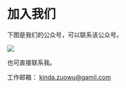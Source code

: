 # 加入我们

下图是我们的公众号，可以联系该公众号。

![](https://oss.weixiao.zuowu.cc/image/202306102344040.jpg)

也可直接联系我。

工作邮箱： kinda.zuowu@gamil.com

